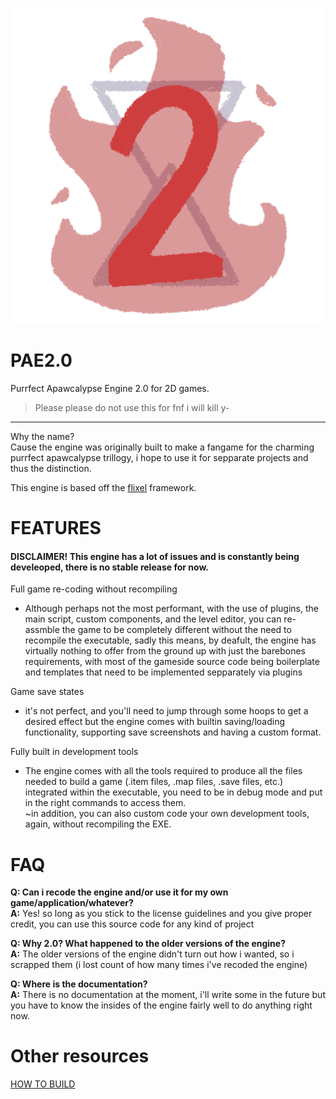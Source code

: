           ![PAE2.0](https://github.com/NB-NutBoi/PAE2.0/blob/main/_BuildAssets/icon512.png)
<!-- is there a way to center this image its pissing me off -->
<!-- found it -->

# PAE2.0
Purrfect Apawcalypse Engine 2.0 for 2D games.<br>
> Please please do not use this for fnf i will kill y-

--------------------------------

Why the name?<br>
Cause the engine was originally built to make a fangame for the charming purrfect apawcalypse trillogy, i hope to use it for sepparate projects and thus the distinction.

This engine is based off the [flixel](https://github.com/HaxeFlixel/flixel) framework.

# FEATURES

#### DISCLAIMER! This engine has a lot of issues and is constantly being develeoped, there is no stable release for now.


Full game re-coding without recompiling
- Although perhaps not the most performant, with the use of plugins, the main script, custom components, and the level editor, you can re-assmble the game to be completely different without the need to recompile the executable, sadly this means, by deafult, the engine has virtually nothing to offer from the ground up with just the barebones requirements, with most of the gameside source code being boilerplate and templates that need to be implemented sepparately via plugins

Game save states
- it's not perfect, and you'll need to jump through some hoops to get a desired effect but the engine comes with builtin saving/loading functionality, supporting save screenshots and having a custom format.

Fully built in development tools
- The engine comes with all the tools required to produce all the files needed to build a game (.item files, .map files, .save files, etc.) integrated within the executable, you need to be in debug mode and put in the right commands to access them.<br>~in addition, you can also custom code your own development tools, again, without recompiling the EXE.

# FAQ

**Q: Can i recode the engine and/or use it for my own game/application/whatever?**<br>
**A:** Yes! so long as you stick to the license guidelines and you give proper credit, you can use this source code for any kind of project

**Q: Why 2.0? What happened to the older versions of the engine?**<br>
**A:** The older versions of the engine didn't turn out how i wanted, so i scrapped them (i lost count of how many times i've recoded the engine)

**Q: Where is the documentation?**<br>
**A:** There is no documentation at the moment, i'll write some in the future but you have to know the insides of the engine fairly well to do anything right now.

# Other resources

[HOW TO BUILD](https://github.com/NB-NutBoi/PAE2.0/blob/main/_BuildAssets/BUILDGUIDE.md)
